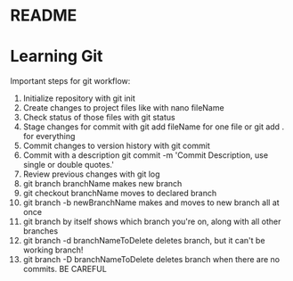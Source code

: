 # README #
# Learning Git

Important steps for git workflow:

1. Initialize repository with git init
2. Create changes to project files like with nano fileName
3. Check status of those files with git status
4. Stage changes for commit with git add fileName for one file or git add . for everything
5. Commit changes to version history with git commit
6. Commit with a description git commit -m 'Commit Description, use single or double quotes.'
7. Review previous changes with git log
8. git branch branchName makes new branch
9. git checkout branchName moves to declared branch
10. git branch -b newBranchName makes and moves to new branch all at once
11. git branch by itself shows which branch you're on, along with all other branches 
12. git branch -d branchNameToDelete deletes branch, but it can't be working branch!
13. git branch -D branchNameToDelete deletes branch when there are no commits. BE CAREFUL

